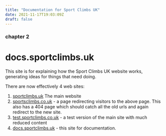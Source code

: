 ```yaml
---
title: "Documentation for Sport Climbs UK"
date: 2021-11-17T19:03:09Z
draft: false
---
```


### chapter 2

# docs.sportclimbs.uk

This site is for explaining how the Sport Climbs UK website works, generating ideas for things that need doing.

There are now effectively 4 web sites:

1. [sportclimbs.uk](https://sportclimbs.uk/) The main website
2. [sportsclimbs.co.uk](https://sportsclimbs.co.uk/) - a page redirecting visitors to the above page. This also has a 404 page which should catch all the old urls and again redirect to the new site.
3. [test.sportclimbs.co.uk](https://test.sportsclimbs.co.uk/) - a test version of the main site with much reduced content
4. [docs.sportclimbs.uk](#) - this site for documentation.
